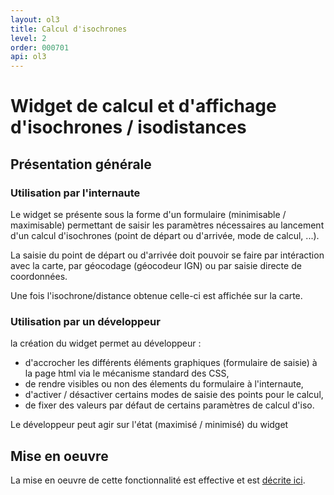 ```yaml
---
layout: ol3
title: Calcul d'isochrones
level: 2
order: 000701
api: ol3
---
```


# Widget de calcul et d'affichage d'isochrones / isodistances

## Présentation générale

### Utilisation par l'internaute

Le widget se présente sous la forme d'un formulaire (minimisable / maximisable) permettant de saisir les paramètres nécessaires au lancement d'un calcul d'isochrones (point de départ ou d'arrivée, mode de calcul, ...).

La saisie du point de départ ou d'arrivée doit pouvoir se faire par intéraction avec la carte, par géocodage (géocodeur IGN) ou par saisie directe de coordonnées.

Une fois l'isochrone/distance obtenue celle-ci est affichée sur la carte.

### Utilisation par un développeur

la création du widget permet au développeur :

* d'accrocher les différents éléments graphiques (formulaire de saisie) à la page html via le mécanisme standard des CSS,
* de rendre visibles ou non des élements du formulaire à l'internaute,
* d'activer / désactiver certains modes de saisie des points pour le calcul,
* de fixer des valeurs par défaut de certains paramètres de calcul d'iso.

Le développeur peut agir sur l'état (maximisé / minimisé) du widget

## Mise en oeuvre

La mise en oeuvre de cette fonctionnalité est effective et est <a href="https://github.com/IGNF/geoportal-extensions/blob/master/README-ol3.md#isocurve" target="_blank">décrite ici</a>.


